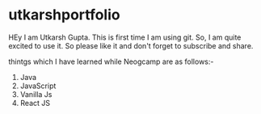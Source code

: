 # utkarshportfolio

HEy I am Utkarsh Gupta. This is first time I am using git. So, I am quite excited to use it. So please like it and don't forget to subscribe and share.

thintgs which I have learned while Neogcamp are as follows:-

1. Java
1. JavaScript
1. Vanilla Js
1. React JS

